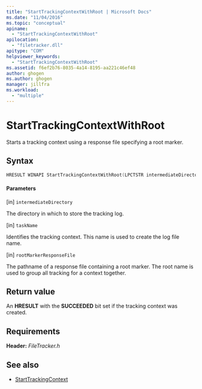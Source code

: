 ```yaml
---
title: "StartTrackingContextWithRoot | Microsoft Docs"
ms.date: "11/04/2016"
ms.topic: "conceptual"
apiname:
  - "StartTrackingContextWithRoot"
apilocation:
  - "filetracker.dll"
apitype: "COM"
helpviewer_keywords:
  - "StartTrackingContextWithRoot"
ms.assetid: f6ef2b76-8035-4a14-8195-aa221c46ef48
author: ghogen
ms.author: ghogen
manager: jillfra
ms.workload:
  - "multiple"
---
```

# StartTrackingContextWithRoot

Starts a tracking context using a response file specifying a root marker.

## Syntax

```cpp
HRESULT WINAPI StartTrackingContextWithRoot(LPCTSTR intermediateDirectory, LPCTSTR taskName, LPCTSTR rootMarkerResponseFile);
```

#### Parameters

[in] `intermediateDirectory`

 The directory in which to store the tracking log.

[in] `taskName`

 Identifies the tracking context. This name is used to create the log file name.

[in] `rootMarkerResponseFile`

 The pathname of a response file containing a root marker. The root name is used to group all tracking for a context together.

## Return value

 An **HRESULT** with the **SUCCEEDED** bit set if the tracking context was created.

## Requirements

 **Header:** *FileTracker.h*

## See also

- [StartTrackingContext](../msbuild/starttrackingcontext.md)